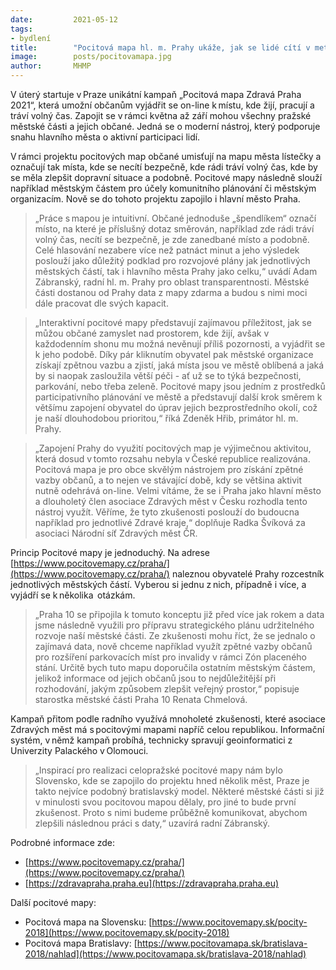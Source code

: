 ```yaml
---
date:         2021-05-12
tags:         
- bydlení
title:        "Pocitová mapa hl. m. Prahy ukáže, jak se lidé cítí v metropoli. Pomůže komunitnímu plánování i městským organizacím"
image: 	      posts/pocitovamapa.jpg
author:       MHMP
---
```


V úterý startuje v Praze unikátní kampaň „Pocitová mapa Zdravá Praha 2021“, která umožní občanům vyjádřit se on-line k místu, kde žijí, pracují a tráví volný čas. Zapojit se v rámci května až září mohou všechny pražské městské části a jejich občané. Jedná se o moderní nástroj, který podporuje snahu hlavního města o aktivní participaci lidí. 

V rámci projektu pocitových map občané umisťují na mapu města lístečky a označují tak místa, kde se necítí bezpečně, kde rádi tráví volný čas, kde by se měla zlepšit dopravní situace a podobně. Pocitové mapy následně slouží například městským částem pro účely komunitního plánování či městským organizacím. Nově se do tohoto projektu zapojilo i hlavní město Praha.

> „Práce s mapou je intuitivní. Občané jednoduše „špendlíkem“ označí místo, na které je příslušný dotaz směrován, například zde rádi tráví volný čas, necítí se bezpečně, je zde zanedbané místo a podobně. Celé hlasování nezabere více než patnáct minut a jeho výsledek poslouží jako důležitý podklad pro rozvojové plány jak jednotlivých městských částí, tak i hlavního města Prahy jako celku,“ uvádí Adam Zábranský, radní hl. m. Prahy pro oblast transparentnosti. Městské části dostanou od Prahy data z mapy zdarma a budou s nimi moci dále pracovat dle svých kapacit. 

> „Interaktivní pocitové mapy představují zajímavou příležitost, jak se můžou občané zamyslet nad prostorem, kde žijí, avšak v každodenním shonu mu možná nevěnují příliš pozornosti, a vyjádřit se k jeho podobě. Díky pár kliknutím obyvatel pak městské organizace získají zpětnou vazbu a zjistí, jaká místa jsou ve městě oblíbená a jaká by si naopak zasloužila větší péči - ať už se to týká bezpečnosti, parkování, nebo třeba zeleně. Pocitové mapy jsou jedním z prostředků participativního plánování ve městě a představují další krok směrem k většímu zapojení obyvatel do úprav jejich bezprostředního okolí, což je naší dlouhodobou prioritou,“ říká Zdeněk Hřib, primátor hl. m. Prahy. 

> „Zapojení Prahy do využití pocitových map je výjimečnou aktivitou, která dosud v tomto rozsahu nebyla v České republice realizována. Pocitová mapa je pro obce skvělým nástrojem pro získání zpětné vazby občanů, a to nejen ve stávající době, kdy se většina aktivit nutně odehrává on-line. Velmi vítáme, že se i Praha jako hlavní město a dlouholetý člen asociace Zdravých měst v Česku rozhodla tento nástroj využít. Věříme, že tyto zkušenosti poslouží do budoucna například pro jednotlivé Zdravé kraje,“ doplňuje Radka Švíková za asociaci Národní síť Zdravých měst ČR. 

Princip Pocitové mapy je jednoduchý. Na adrese [https://www.pocitovemapy.cz/praha/](https://www.pocitovemapy.cz/praha/) naleznou obyvatelé Prahy rozcestník jednotlivých městských částí. Vyberou si jednu z nich, případně i více, a vyjádří se k několika  otázkám.

> „Praha 10 se připojila k tomuto konceptu již před více jak rokem a data jsme následně využili pro přípravu strategického plánu udržitelného rozvoje naší městské části. Ze zkušenosti mohu říct, že se jednalo o zajímavá data, nově chceme například využít zpětné vazby občanů pro rozšíření parkovacích míst pro invalidy v rámci Zón placeného stání. Určitě bych tuto mapu doporučila ostatním městským částem, jelikož informace od jejich občanů jsou to nejdůležitější při rozhodování, jakým způsobem zlepšit veřejný prostor,“ popisuje starostka městské části Praha 10 Renata Chmelová.

Kampaň přitom podle radního využívá mnoholeté zkušenosti, které asociace Zdravých měst má s pocitovými mapami napříč celou republikou. Informační systém, v němž kampaň probíhá, technicky spravují geoinformatici z Univerzity Palackého v Olomouci.

> „Inspirací pro realizaci celopražské pocitové mapy nám bylo Slovensko, kde se zapojilo do projektu hned několik měst, Praze je takto nejvíce podobný bratislavský model. Některé městské části si již v minulosti svou pocitovou mapou dělaly, pro jiné to bude první zkušenost. Proto s nimi budeme průběžně komunikovat, abychom zlepšili následnou práci s daty,“ uzavírá radní Zábranský.

Podrobné informace zde: 

* [https://www.pocitovemapy.cz/praha/](https://www.pocitovemapy.cz/praha/)
* [https://zdravapraha.praha.eu](https://zdravapraha.praha.eu)

Další pocitové mapy:
 
* Pocitová mapa na Slovensku: [https://www.pocitovemapy.sk/pocity-2018](https://www.pocitovemapy.sk/pocity-2018)
* Pocitová mapa Bratislavy: [https://www.pocitovamapa.sk/bratislava-2018/nahlad](https://www.pocitovamapa.sk/bratislava-2018/nahlad)
